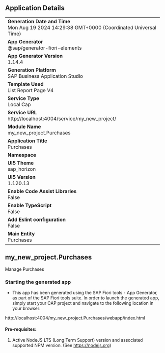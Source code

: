 ## Application Details
|               |
| ------------- |
|**Generation Date and Time**<br>Mon Aug 19 2024 14:29:38 GMT+0000 (Coordinated Universal Time)|
|**App Generator**<br>@sap/generator-fiori-elements|
|**App Generator Version**<br>1.14.4|
|**Generation Platform**<br>SAP Business Application Studio|
|**Template Used**<br>List Report Page V4|
|**Service Type**<br>Local Cap|
|**Service URL**<br>http://localhost:4004/service/my_new_project/|
|**Module Name**<br>my_new_project.Purchases|
|**Application Title**<br>Purchases |
|**Namespace**<br>|
|**UI5 Theme**<br>sap_horizon|
|**UI5 Version**<br>1.120.13|
|**Enable Code Assist Libraries**<br>False|
|**Enable TypeScript**<br>False|
|**Add Eslint configuration**<br>False|
|**Main Entity**<br>Purchases|

## my_new_project.Purchases

Manage Purchases

### Starting the generated app

-   This app has been generated using the SAP Fiori tools - App Generator, as part of the SAP Fiori tools suite.  In order to launch the generated app, simply start your CAP project and navigate to the following location in your browser:

http://localhost:4004/my_new_project.Purchases/webapp/index.html

#### Pre-requisites:

1. Active NodeJS LTS (Long Term Support) version and associated supported NPM version.  (See https://nodejs.org)


